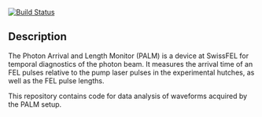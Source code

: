 [![Build Status](https://travis-ci.com/ivan-usov/photodiag.svg?token=ac2xvZprLpqHSxJqDQEz&branch=master)](https://travis-ci.com/ivan-usov/photodiag)

## Description
The Photon Arrival and Length Monitor (PALM) is a device at SwissFEL for temporal diagnostics of the photon beam. It measures the arrival time of an FEL pulses relative to the pump laser pulses in the experimental hutches, as well as the FEL pulse lengths.

This repository contains code for data analysis of waveforms acquired by the PALM setup.
